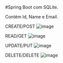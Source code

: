 #Spring Boot com SQLite.

Contém Id, Name e Email.


CREATE/POST
![image](https://github.com/alimkhodr/bertoti/assets/85517447/8914ae5b-d409-414a-aa0c-6f09e9eac8ed)

READ/GET
![image](https://github.com/alimkhodr/bertoti/assets/85517447/0822e081-af9c-4f38-9a13-79a032d903cc)

UPDATE/PUT
![image](https://github.com/alimkhodr/bertoti/assets/85517447/87aa2739-0787-4b9c-a359-3fb184e44962)

DELETE/DELETE
![image](https://github.com/alimkhodr/bertoti/assets/85517447/810f044a-1250-40cf-943a-46ada07a95c8)



